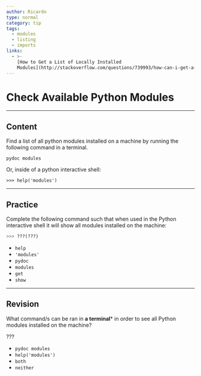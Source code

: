 ```yaml
---
author: Ricardo
type: normal
category: tip
tags:
  - modules
  - listing
  - imports
links:
  - >-
    [How to Get a List of Locally Installed
    Modules](http://stackoverflow.com/questions/739993/how-can-i-get-a-list-of-locally-installed-python-modules){website}
---
```


# Check Available Python Modules


---

## Content

Find a list of all python modules installed on a machine by running the following command in a terminal.

```plain-text
pydoc modules
```

Or, inside of a python interactive shell:

```plain-text
>>> help('modules')
```


---

## Practice

Complete the following command such that when used in the Python interactive shell it will show all modules installed on the machine:

```py
>>> ???(???)
```

- `help`
- `'modules'`
- `pydoc`
- `modules`
- `get`
- `show`


---

## Revision

What command/s can be ran in **a terminal*** in order to see all Python modules installed on the machine?

???

- `pydoc modules`
- `help('modules')`
- `both`
- `neither`
 
